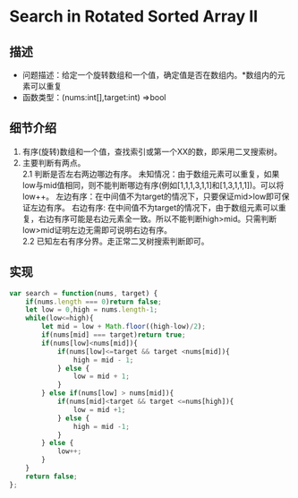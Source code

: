 # Search in Rotated Sorted Array II
## 描述
- 问题描述：给定一个旋转数组和一个值，确定值是否在数组内。*数组内的元素可以重复
- 函数类型：(nums:int[],target:int) =>bool
## 细节介绍
1. 有序(旋转)数组和一个值，查找索引或第一个XX的数，即采用二叉搜索树。
2. 主要判断有两点。</br>
    2.1 判断是否左右两边哪边有序。
        未知情况：由于数组元素可以重复，如果low与mid值相同，则不能判断哪边有序(例如[1,1,1,3,1,1]和[1,3,1,1,1])。可以将low++。
        左边有序：在中间值不为target的情况下，只要保证mid>low即可保证左边有序。
        右边有序: 在中间值不为target的情况下，由于数组元素可以重复，右边有序可能是右边元素全一致。所以不能判断high>mid。只需判断low>mid证明左边无需即可说明右边有序。        
    2.2 已知左右有序分界。走正常二叉树搜索判断即可。      
## 实现
```javascript
var search = function(nums, target) {
    if(nums.length === 0)return false;
    let low = 0,high = nums.length-1;
    while(low<=high){
        let mid = low + Math.floor((high-low)/2);
        if(nums[mid] === target)return true;
        if(nums[low]<nums[mid]){
            if(nums[low]<=target && target <nums[mid]){
                high = mid - 1;
            } else {
                low = mid + 1;
            }
        } else if(nums[low] > nums[mid]){
            if(nums[mid]<target && target <=nums[high]){
                low = mid +1;
            } else {
                high = mid -1;
            }
        } else {
            low++;
        }
    }
    return false;
};
```


